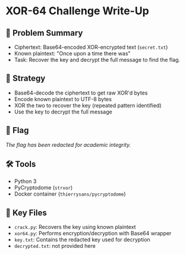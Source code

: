 # XOR-64 Challenge Write-Up

## 🔐 Problem Summary

- Ciphertext: Base64-encoded XOR-encrypted text (`secret.txt`)
- Known plaintext: "Once upon a time there was"
- Task: Recover the key and decrypt the full message to find the flag.

## 🔧 Strategy

- Base64-decode the ciphertext to get raw XOR'd bytes
- Encode known plaintext to UTF-8 bytes
- XOR the two to recover the key (repeated pattern identified)
- Use the key to decrypt the full message

## 🧪 Flag

_The flag has been redacted for academic integrity._

## 🛠️ Tools

- Python 3
- PyCryptodome (`strxor`)
- Docker container (`thierrysans/pycryptodome`)

## 📂 Key Files

- `crack.py`: Recovers the key using known plaintext
- `xor64.py`: Performs encryption/decryption with Base64 wrapper
- `key.txt`: Contains the redacted key used for decryption
- `decrypted.txt`: not provided here
